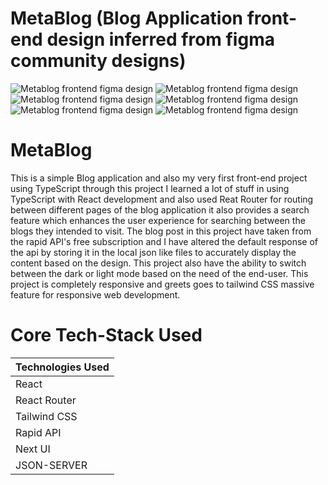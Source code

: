 # MetaBlog (Blog Application front-end design inferred from figma community designs)

![Metablog frontend figma design](./src/designs/Home%20Page.png)
![Metablog frontend figma design](./src/designs/Home%20Page-Dark.png)
![Metablog frontend figma design](./src/designs/Single%20Post.png)
![Metablog frontend figma design](./src/designs/Single%20Post-Dark.png)
![Metablog frontend figma design](./src/designs/Author%20Page.png)
![Metablog frontend figma design](./src/designs/Author%20Page-Dark.png)

# MetaBlog 

This is a simple Blog application and also my very first front-end project using TypeScript through this project I learned a lot of stuff in using TypeScript with React development and also used Reat Router for routing between different pages of the blog application it also provides a search feature which enhances the user experience for searching between the blogs they intended to visit. The blog post in this project have taken from the rapid API's free subscription and I have altered the default response of the api by storing it in the local json like files to accurately display the content based on the design. This project also have the ability to switch between the dark or light mode based on the need of the end-user. This project is completely responsive and greets goes to tailwind CSS massive feature for responsive web development.

# Core Tech-Stack Used

| Technologies Used |
|-------------------|
|      React        |
|   React Router    |
|   Tailwind CSS    |
|    Rapid API      |
|     Next UI       |
|   JSON-SERVER     |